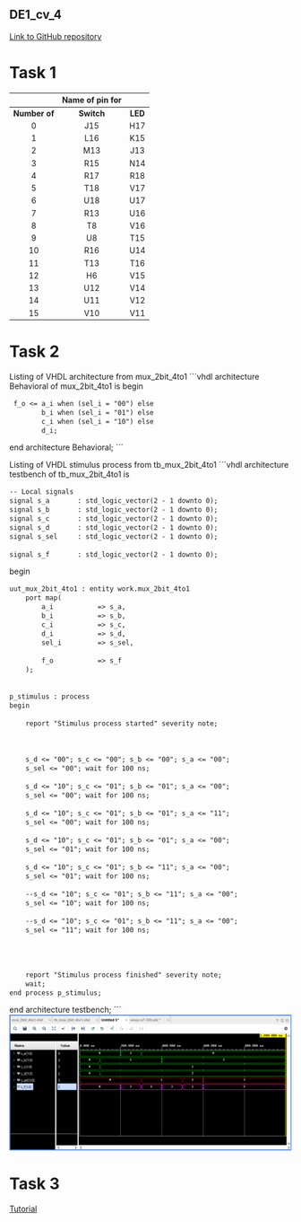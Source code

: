## DE1_cv_4

[Link to GitHub repository](https://github.com/PedroM42/Digital-electronics-1/tree/main/Labs/03_vivado)

# Task 1


| | **Name of pin for** | |
| :-: | :-: | :-: |
| **Number of** | **Switch** |  **LED**  |
| 0 | J15 | H17 |
| 1 | L16 | K15 |
| 2 | M13 | J13 |
| 3 | R15 | N14 |
| 4 | R17 | R18 |
| 5 | T18 | V17 |
| 6 | U18 | U17 |
| 7 | R13 | U16 |
| 8 | T8 | V16 |
| 9 | U8 | T15 |
| 10 | R16 | U14 |
| 11 | T13 | T16 |
| 12 | H6 | V15 |
| 13 | U12 | V14 |
| 14 | U11 | V12 |
| 15 | V10 | V11 |


# Task 2 

Listing of VHDL architecture from mux_2bit_4to1
´´´vhdl
architecture Behavioral of mux_2bit_4to1 is
begin
    
     f_o <= a_i when (sel_i = "00") else
            b_i when (sel_i = "01") else
            c_i when (sel_i = "10") else
            d_i;
            
            
end architecture Behavioral;
´´´

Listing of VHDL stimulus process from tb_mux_2bit_4to1
´´´vhdl
architecture testbench of tb_mux_2bit_4to1 is

    -- Local signals
    signal s_a       : std_logic_vector(2 - 1 downto 0);
    signal s_b       : std_logic_vector(2 - 1 downto 0);
    signal s_c       : std_logic_vector(2 - 1 downto 0);
    signal s_d       : std_logic_vector(2 - 1 downto 0);
    signal s_sel     : std_logic_vector(2 - 1 downto 0);
    
    signal s_f       : std_logic_vector(2 - 1 downto 0);

begin
    
    uut_mux_2bit_4to1 : entity work.mux_2bit_4to1
        port map(
            a_i           => s_a,
            b_i           => s_b,
            c_i           => s_c,
            d_i           => s_d,
            sel_i         => s_sel,
            
            f_o           => s_f
        );

    
    p_stimulus : process
    begin
        
        report "Stimulus process started" severity note;


        
        s_d <= "00"; s_c <= "00"; s_b <= "00"; s_a <= "00"; 
        s_sel <= "00"; wait for 100 ns;
        
        s_d <= "10"; s_c <= "01"; s_b <= "01"; s_a <= "00";  
        s_sel <= "00"; wait for 100 ns;
        
        s_d <= "10"; s_c <= "01"; s_b <= "01"; s_a <= "11";  
        s_sel <= "00"; wait for 100 ns;
        
        s_d <= "10"; s_c <= "01"; s_b <= "01"; s_a <= "00";  
        s_sel <= "01"; wait for 100 ns;
        
        s_d <= "10"; s_c <= "01"; s_b <= "11"; s_a <= "00";  
        s_sel <= "01"; wait for 100 ns;
        
        --s_d <= "10"; s_c <= "01"; s_b <= "11"; s_a <= "00";  
        s_sel <= "10"; wait for 100 ns;
        
        --s_d <= "10"; s_c <= "01"; s_b <= "11"; s_a <= "00";  
        s_sel <= "11"; wait for 100 ns;
        
        
        
        
        report "Stimulus process finished" severity note;
        wait;
    end process p_stimulus;

end architecture testbench;
´´´
![obrazek1](images/simwave.png)

# Task 3 

[Tutorial](Tutorial/vivado_tutorial.pdf)
